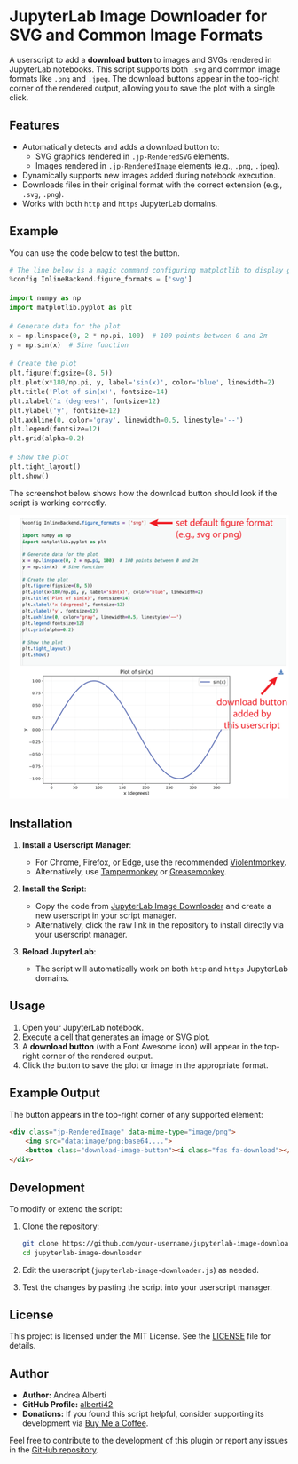 # JupyterLab Image Downloader for SVG and Common Image Formats

A userscript to add a **download button** to images and SVGs rendered in JupyterLab notebooks. This script supports both `.svg` and common image formats like `.png` and `.jpeg`. The download buttons appear in the top-right corner of the rendered output, allowing you to save the plot with a single click.

## Features

- Automatically detects and adds a download button to:
  - SVG graphics rendered in `.jp-RenderedSVG` elements.
  - Images rendered in `.jp-RenderedImage` elements (e.g., `.png`, `.jpeg`).
- Dynamically supports new images added during notebook execution.
- Downloads files in their original format with the correct extension (e.g., `.svg`, `.png`).
- Works with both `http` and `https` JupyterLab domains.

## Example

You can use the code below to test the button.

```python
# The line below is a magic command configuring matplotlib to display graphics in SVG format. SVG format is supported natively by JupyterLab and appears embedded as HTML5.
%config InlineBackend.figure_formats = ['svg']

import numpy as np
import matplotlib.pyplot as plt

# Generate data for the plot
x = np.linspace(0, 2 * np.pi, 100)  # 100 points between 0 and 2π
y = np.sin(x)  # Sine function

# Create the plot
plt.figure(figsize=(8, 5))
plt.plot(x*180/np.pi, y, label='sin(x)', color='blue', linewidth=2)
plt.title('Plot of sin(x)', fontsize=14)
plt.xlabel('x (degrees)', fontsize=12)
plt.ylabel('y', fontsize=12)
plt.axhline(0, color='gray', linewidth=0.5, linestyle='--')
plt.legend(fontsize=12)
plt.grid(alpha=0.2)

# Show the plot
plt.tight_layout()
plt.show()
```

The screenshot below shows how the download button should look if the script is working correctly.

![Download Button in Action](./docs/screenshot.png)

## Installation

1. **Install a Userscript Manager**:
   - For Chrome, Firefox, or Edge, use the recommended [Violentmonkey](https://violentmonkey.github.io/).
   - Alternatively, use [Tampermonkey](https://www.tampermonkey.net/) or [Greasemonkey](https://addons.mozilla.org/en-US/firefox/addon/greasemonkey/).

2. **Install the Script**:
   - Copy the code from [JupyterLab Image Downloader](https://raw.githubusercontent.com/alberti42/jupyterlab_image_downloader/refs/heads/main/jupyterlab_image_downloader.js) and create a new userscript in your script manager.
   - Alternatively, click the raw link in the repository to install directly via your userscript manager.

3. **Reload JupyterLab**:
   - The script will automatically work on both `http` and `https` JupyterLab domains.

## Usage

1. Open your JupyterLab notebook.
2. Execute a cell that generates an image or SVG plot.
3. A **download button** (with a Font Awesome icon) will appear in the top-right corner of the rendered output.
4. Click the button to save the plot or image in the appropriate format.

## Example Output

The button appears in the top-right corner of any supported element:

```html
<div class="jp-RenderedImage" data-mime-type="image/png">
    <img src="data:image/png;base64,...">
    <button class="download-image-button"><i class="fas fa-download"></i></button>
</div>
```

## Development

To modify or extend the script:

1. Clone the repository:
   ```bash
   git clone https://github.com/your-username/jupyterlab-image-downloader.git
   cd jupyterlab-image-downloader
   ```

2. Edit the userscript (`jupyterlab-image-downloader.js`) as needed.

3. Test the changes by pasting the script into your userscript manager.

## License

This project is licensed under the MIT License. See the [LICENSE](./LICENSE) file for details.

## Author
- **Author:** Andrea Alberti
- **GitHub Profile:** [alberti42](https://github.com/alberti42)
- **Donations:** If you found this script helpful, consider supporting its development via [Buy Me a Coffee](https://buymeacoffee.com/alberti).

Feel free to contribute to the development of this plugin or report any issues in the [GitHub repository](https://github.com/alberti42/jupyterlab_image_downloader/issues).

